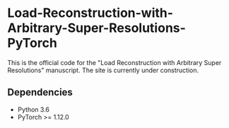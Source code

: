 # Load-Reconstruction-with-Arbitrary-Super-Resolutions-PyTorch
This is the official code for the "Load Reconstruction with Arbitrary Super Resolutions" manuscript. The site is currently under construction.

## Dependencies
* Python 3.6
* PyTorch >= 1.12.0
